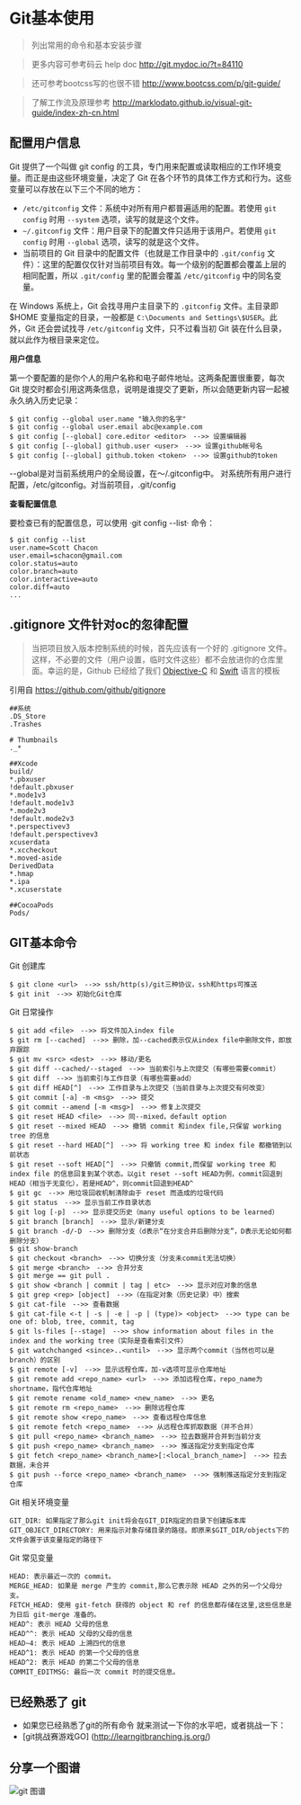 # Git基本使用
> 列出常用的命令和基本安装步骤

> 更多内容可参考码云 help doc http://git.mydoc.io/?t=84110

> 还可参考bootcss写的也很不错 http://www.bootcss.com/p/git-guide/

> 了解工作流及原理参考 http://marklodato.github.io/visual-git-guide/index-zh-cn.html

## 配置用户信息
Git 提供了一个叫做 git config 的工具，专门用来配置或读取相应的工作环境变量。而正是由这些环境变量，决定了 Git 在各个环节的具体工作方式和行为。这些变量可以存放在以下三个不同的地方：

* `/etc/gitconfig` 文件：系统中对所有用户都普遍适用的配置。若使用 `git config` 时用 `--system` 选项，读写的就是这个文件。
* `~/.gitconfig` 文件：用户目录下的配置文件只适用于该用户。若使用 `git config` 时用 `--global` 选项，读写的就是这个文件。
* 当前项目的 Git 目录中的配置文件（也就是工作目录中的 `.git/config` 文件）：这里的配置仅仅针对当前项目有效。每一个级别的配置都会覆盖上层的相同配置，所以 `.git/config` 里的配置会覆盖 `/etc/gitconfig` 中的同名变量。

在 Windows 系统上，Git 会找寻用户主目录下的 `.gitconfig` 文件。主目录即 $HOME 变量指定的目录，一般都是 `C:\Documents and Settings\$USER`。此外，Git 还会尝试找寻 `/etc/gitconfig` 文件，只不过看当初 Git 装在什么目录，就以此作为根目录来定位。

**用户信息**

第一个要配置的是你个人的用户名称和电子邮件地址。这两条配置很重要，每次 Git 提交时都会引用这两条信息，说明是谁提交了更新，所以会随更新内容一起被永久纳入历史记录：

```git
$ git config --global user.name "输入你的名字"
$ git config --global user.email abc@example.com
$ git config [--global] core.editor <editor>　-->> 设置编辑器
$ git config [--global] github.user <user>　-->> 设置github帐号名
$ git config [--global] github.token <token>　-->> 设置github的token
```
--global是对当前系统用户的全局设置，在～/.gitconfig中。 对系统所有用户进行配置，/etc/gitconfig。对当前项目，.git/config

**查看配置信息**

要检查已有的配置信息，可以使用 ·git config --list· 命令：

``` git
$ git config --list
user.name=Scott Chacon
user.email=schacon@gmail.com
color.status=auto
color.branch=auto
color.interactive=auto
color.diff=auto
...
```
## .gitignore 文件针对oc的忽律配置

>当把项目放入版本控制系统的时候，首先应该有一个好的 .gitignore 文件。这样，不必要的文件（用户设置，临时文件这些）都不会放进你的仓库里面。幸运的是，Github 已经给了我们 [Objective-C](https://github.com/github/gitignore/blob/master/Objective-C.gitignore) 和 [Swift](https://github.com/github/gitignore/blob/master/Swift.gitignore) 语言的模板 

引用自 https://github.com/github/gitignore

```git
##系统
.DS_Store
.Trashes

# Thumbnails
._*

##Xcode
build/
*.pbxuser
!default.pbxuser
*.mode1v3
!default.mode1v3
*.mode2v3
!default.mode2v3
*.perspectivev3
!default.perspectivev3
xcuserdata
*.xccheckout
*.moved-aside
DerivedData
*.hmap
*.ipa
*.xcuserstate

##CocoaPods
Pods/
```

## GIT基本命令

Git 创建库
```git
$ git clone <url>　-->> ssh/http(s)/git三种协议，ssh和https可推送
$ git init　-->> 初始化Git仓库
```
Git 日常操作
```git
$ git add <file>　-->> 将文件加入index file
$ git rm [--cached]　-->> 删除，加--cached表示仅从index file中删除文件，即放弃跟踪
$ git mv <src> <dest>　-->> 移动/更名
$ git diff --cached/--staged　-->> 当前索引与上次提交（有哪些需要commit）
$ git diff　-->> 当前索引与工作目录（有哪些需要add）
$ git diff HEAD[^]　-->> 工作目录与上次提交（当前目录与上次提交有何改变）
$ git commit [-a] -m <msg>　-->> 提交
$ git commit --amend [-m <msg>]　-->> 修复上次提交
$ git reset HEAD <file>　-->> 同--mixed，default option
$ git reset --mixed HEAD　-->> 撤销 commit 和index file,只保留 working tree 的信息
$ git reset --hard HEAD[^]　-->> 将 working tree 和 index file 都撤销到以前状态
$ git reset --soft HEAD[^]　-->> 只撤销 commit,而保留 working tree 和 index file 的信息回复到某个状态。以git reset --soft HEAD为例，commit回退到HEAD（相当于无变化），若是HEAD^，则commit回退到HEAD^
$ git gc　-->> 用垃圾回收机制清除由于 reset 而造成的垃圾代码
$ git status　-->> 显示当前工作目录状态
$ git log [-p]　-->> 显示提交历史（many useful options to be learned）
$ git branch [branch]　-->> 显示/新建分支
$ git branch -d/-D　-->> 删除分支（d表示“在分支合并后删除分支”，D表示无论如何都删除分支）
$ git show-branch
$ git checkout <branch>　-->> 切换分支（分支未commit无法切换）
$ git merge <branch>　-->> 合并分支
$ git merge == git pull .
$ git show <branch | commit | tag | etc>　-->> 显示对应对象的信息
$ git grep <rep> [object]　-->>（在指定对象（历史记录）中）搜索　　　　　　　　
$ git cat-file　-->> 查看数据
$ git cat-file <-t | -s | -e | -p | (type)> <object>　-->> type can be one of: blob, tree, commit, tag
$ git ls-files [--stage]　-->> show information about files in the index and the working tree（实际是查看索引文件）
$ git watchchanged <since>..<until>　-->> 显示两个commit（当然也可以是branch）的区别
$ git remote [-v]　-->> 显示远程仓库，加-v选项可显示仓库地址
$ git remote add <repo_name> <url>　-->> 添加远程仓库，repo_name为shortname，指代仓库地址
$ git remote rename <old_name> <new_name>　-->> 更名
$ git remote rm <repo_name>　-->> 删除远程仓库
$ git remote show <repo_name>　-->> 查看远程仓库信息
$ git remote fetch <repo_name>　-->> 从远程仓库抓取数据（并不合并）
$ git pull <repo_name> <branch_name>　-->> 拉去数据并合并到当前分支
$ git push <repo_name> <branch_name>　-->> 推送指定分支到指定仓库
$ git fetch <repo_name> <branch_name>[:<local_branch_name>]　-->> 拉去数据，未合并
$ git push --force <repo_name> <branch_name>　-->> 强制推送指定分支到指定仓库
```
Git 相关环境变量
```git
GIT_DIR: 如果指定了那么git init将会在GIT_DIR指定的目录下创建版本库
GIT_OBJECT_DIRECTORY: 用来指示对象存储目录的路径。即原来$GIT_DIR/objects下的文件会置于该变量指定的路径下
```
Git 常见变量
```git
HEAD: 表示最近一次的 commit。
MERGE_HEAD: 如果是 merge 产生的 commit,那么它表示除 HEAD 之外的另一个父母分支。
FETCH_HEAD: 使用 git-fetch 获得的 object 和 ref 的信息都存储在这里,这些信息是为日后 git-merge 准备的。
HEAD^: 表示 HEAD 父母的信息
HEAD^^: 表示 HEAD 父母的父母的信息
HEAD~4: 表示 HEAD 上溯四代的信息
HEAD^1: 表示 HEAD 的第一个父母的信息
HEAD^2: 表示 HEAD 的第二个父母的信息
COMMIT_EDITMSG: 最后一次 commit 时的提交信息。
```

## 已经熟悉了 git 
* 如果您已经熟悉了git的所有命令 就来测试一下你的水平吧，或者挑战一下：
* [git挑战赛游戏GO] (http://learngitbranching.js.org/)

## 分享一个图谱
 ![git 图谱](https://roycms.github.io/IosCodeSpecification/git.png)

